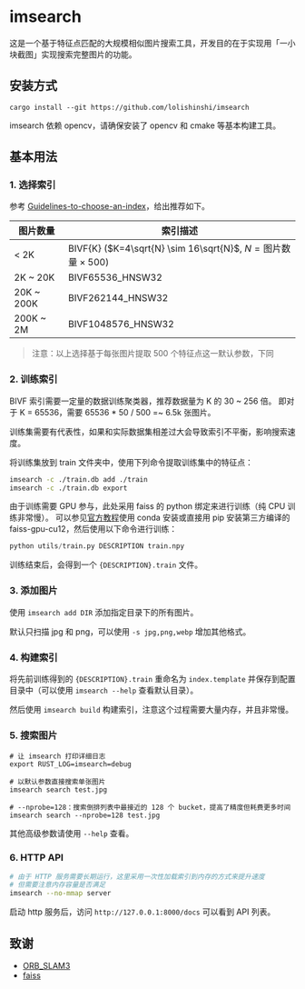 # imsearch

这是一个基于特征点匹配的大规模相似图片搜索工具，开发目的在于实现用「一小块截图」实现搜索完整图片的功能。

## 安装方式

`cargo install --git https://github.com/lolishinshi/imsearch`

imsearch 依赖 opencv，请确保安装了 opencv 和 cmake 等基本构建工具。

## 基本用法

### 1. 选择索引

参考 [Guidelines-to-choose-an-index](https://github.com/facebookresearch/faiss/wiki/Guidelines-to-choose-an-index)，给出推荐如下。

| 图片数量   | 索引描述                                                              |
| ---------- | --------------------------------------------------------------------- |
| < 2K       | BIVF{K} ($K=4\sqrt{N} \sim 16\sqrt{N}$, $N=\text{图片数量}\times500$) |
| 2K ~ 20K   | BIVF65536_HNSW32                                                      |
| 20K ~ 200K | BIVF262144_HNSW32                                                     |
| 200K ~ 2M  | BIVF1048576_HNSW32                                                    |

> 注意：以上选择基于每张图片提取 500 个特征点这一默认参数，下同

### 2. 训练索引

BIVF 索引需要一定量的数据训练聚类器，推荐数据量为 K 的 30 ~ 256 倍。
即对于 K = 65536，需要 65536 \* 50 / 500 =~ 6.5k 张图片。

训练集需要有代表性，如果和实际数据集相差过大会导致索引不平衡，影响搜索速度。

将训练集放到 train 文件夹中，使用下列命令提取训练集中的特征点：

```bash
imsearch -c ./train.db add ./train
imsearch -c ./train.db export
```

由于训练需要 GPU 参与，此处采用 faiss 的 python 绑定来进行训练（纯 CPU 训练非常慢）。
可以参见[官方教程](https://github.com/facebookresearch/faiss/blob/main/INSTALL.md#installing-faiss-via-conda)使用 conda 安装或直接用 pip 安装第三方编译的 faiss-gpu-cu12，然后使用以下命令进行训练：

```python
python utils/train.py DESCRIPTION train.npy
```

训练结束后，会得到一个 `{DESCRIPTION}.train` 文件。

### 3. 添加图片

使用 `imsearch add DIR` 添加指定目录下的所有图片。

默认只扫描 jpg 和 png，可以使用 `-s jpg,png,webp` 增加其他格式。

### 4. 构建索引

将先前训练得到的 `{DESCRIPTION}.train` 重命名为 `index.template` 并保存到配置目录中（可以使用 `imsearch --help` 查看默认目录）。

然后使用 `imsearch build` 构建索引，注意这个过程需要大量内存，并且非常慢。

### 5. 搜索图片

```shell
# 让 imsearch 打印详细日志
export RUST_LOG=imsearch=debug

# 以默认参数直接搜索单张图片
imsearch search test.jpg

# --nprobe=128：搜索倒排列表中最接近的 128 个 bucket，提高了精度但耗费更多时间
imsearch search --nprobe=128 test.jpg
```

其他高级参数请使用 `--help` 查看。

### 6. HTTP API

```bash
# 由于 HTTP 服务需要长期运行，这里采用一次性加载索引到内存的方式来提升速度
# 但需要注意内存容量是否满足
imsearch --no-mmap server
```

启动 http 服务后，访问 `http://127.0.0.1:8000/docs` 可以看到 API 列表。

## 致谢

- [ORB_SLAM3](https://github.com/UZ-SLAMLab/ORB_SLAM3)
- [faiss](https://github.com/facebookresearch/faiss)

